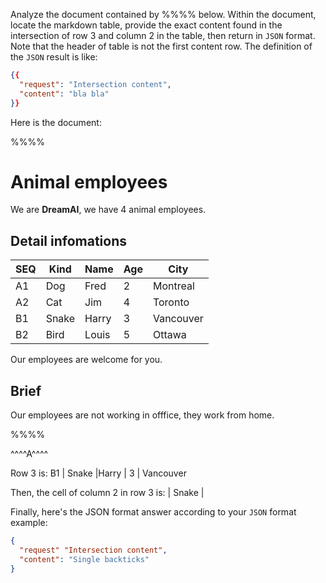 Analyze the document contained by %%%% below. Within the document, locate the markdown table, provide the exact content found in the intersection of row 3 and column 2 in the table, then return in `JSON` format. Note that the header of table is not the first content row. The definition of the `JSON` result is like:
```json
{{
  "request": "Intersection content",
  "content": "bla bla"
}}
```

Here is the document:

%%%%
# Animal employees
We are **DreamAI**, we have 4 animal employees.
## Detail infomations

SEQ | Kind    |Name    |   Age| City
----|---------|--------|------|----
A1  | Dog    |Fred    |   2 |   Montreal
A2  | Cat     |Jim     |   4 |   Toronto
B1  | Snake   |Harry   |   3 |   Vancouver
B2  | Bird   |Louis   |   5 |   Ottawa

Our employees are welcome for you.

## Brief
Our employees are not working in offfice, they work from home.

%%%%

^^^^A^^^^

Row 3 is:
B1  | Snake   |Harry   |   3 |   Vancouver

Then, the cell of column 2 in row 3 is: 
| Snake   |

Finally, here's the JSON format answer according to your `JSON` format example:
```json
{
  "request" "Intersection content",
  "content": "Single backticks"
}
```